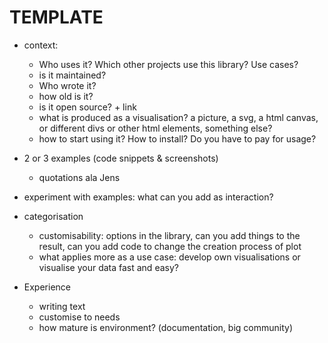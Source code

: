 # TEMPLATE

- context:
  
  - Who uses it? Which other projects use this library? Use cases?
  - is it maintained?
  - Who wrote it?
  - how old is it?
  - is it open source? + link
  - what is produced as a visualisation? a picture, a svg, a html canvas, or different divs or other html elements, something else?
  - how to start using it? How to install? Do you have to pay for usage?

- 2 or 3 examples (code snippets & screenshots)
  
  - quotations ala Jens

- experiment with examples: what can you add as interaction?

- categorisation
  
  - customisability: options in the library, can you add things to the result, can you add code to change the creation process of plot
  - what applies more as a use case: develop own visualisations or visualise your data fast and easy?

- Experience
  
  - writing text
  - customise to needs
  - how mature is environment? (documentation, big community)